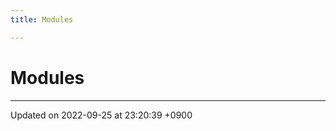 ```yaml
---
title: Modules

---
```


# Modules







-------------------------------

Updated on 2022-09-25 at 23:20:39 +0900
